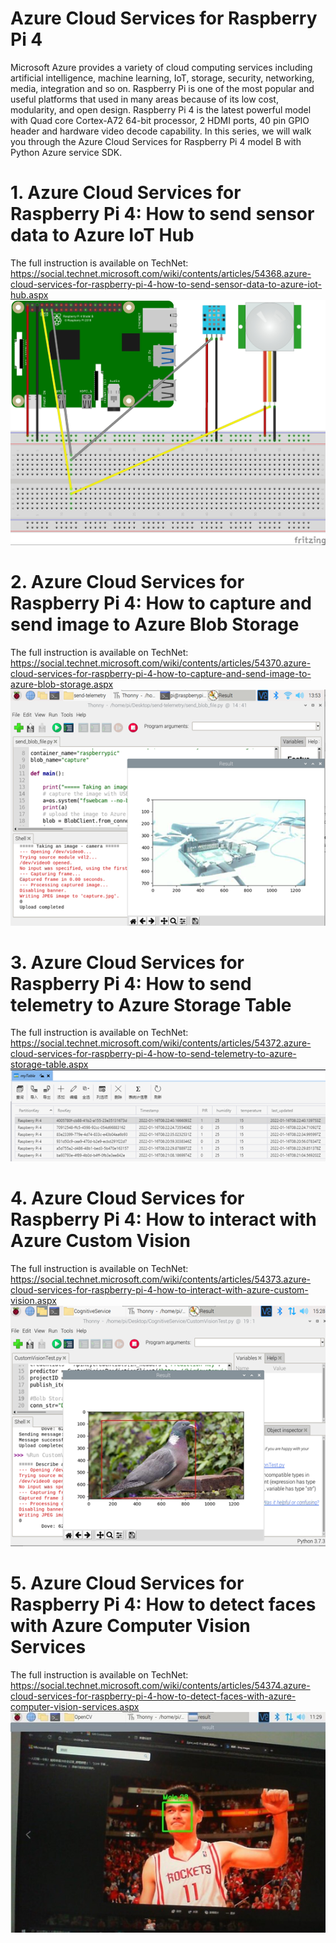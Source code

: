 # Azure Cloud Services for Raspberry Pi 4
Microsoft Azure provides a variety of cloud computing services including artificial intelligence, machine learning, IoT, storage, security, networking, media, integration and so on. Raspberry Pi is one of the most popular and useful platforms that used in many areas because of its low cost, modularity, and open design. Raspberry Pi 4 is the latest powerful model with Quad core Cortex-A72 64-bit processor, 2 HDMI ports, 40 pin GPIO header and hardware video decode capability. In this series, we will walk you through the Azure Cloud Services for Raspberry Pi 4 model B with Python Azure service SDK.  

# 1. Azure Cloud Services for Raspberry Pi 4: How to send sensor data to Azure IoT Hub  
The full instruction is available on TechNet: https://social.technet.microsoft.com/wiki/contents/articles/54368.azure-cloud-services-for-raspberry-pi-4-how-to-send-sensor-data-to-azure-iot-hub.aspx  
![image](https://github.com/shijiong/AzureCloudServices4RaspberryPi4/blob/main/1.Send_Sensor_Data_to_AzureIoTHub.jpg)  

# 2. Azure Cloud Services for Raspberry Pi 4: How to capture and send image to Azure Blob Storage  
The full instruction is available on TechNet: https://social.technet.microsoft.com/wiki/contents/articles/54370.azure-cloud-services-for-raspberry-pi-4-how-to-capture-and-send-image-to-azure-blob-storage.aspx  
![image](https://github.com/shijiong/AzureCloudServices4RaspberryPi4/blob/main/2.CapureImage.png)  

# 3. Azure Cloud Services for Raspberry Pi 4: How to send telemetry to Azure Storage Table  
The full instruction is available on TechNet: https://social.technet.microsoft.com/wiki/contents/articles/54372.azure-cloud-services-for-raspberry-pi-4-how-to-send-telemetry-to-azure-storage-table.aspx  
![image](https://github.com/shijiong/AzureCloudServices4RaspberryPi4/blob/main/3.TableStorage.png)  

# 4. Azure Cloud Services for Raspberry Pi 4: How to interact with Azure Custom Vision  
The full instruction is available on TechNet: https://social.technet.microsoft.com/wiki/contents/articles/54373.azure-cloud-services-for-raspberry-pi-4-how-to-interact-with-azure-custom-vision.aspx  
![image](https://github.com/shijiong/AzureCloudServices4RaspberryPi4/blob/main/4.CustomVisionTest.png)  

# 5. Azure Cloud Services for Raspberry Pi 4: How to detect faces with Azure Computer Vision Services  
The full instruction is available on TechNet: https://social.technet.microsoft.com/wiki/contents/articles/54374.azure-cloud-services-for-raspberry-pi-4-how-to-detect-faces-with-azure-computer-vision-services.aspx  
![image](https://github.com/shijiong/AzureCloudServices4RaspberryPi4/blob/main/5.ComputerVision-FaceAPI.jpg)  
